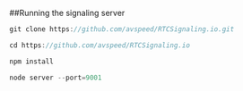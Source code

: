 ##Running the signaling server
```csharp
git clone https://github.com/avspeed/RTCSignaling.io.git

cd https://github.com/avspeed/RTCSignaling.io

npm install

node server --port=9001
```
